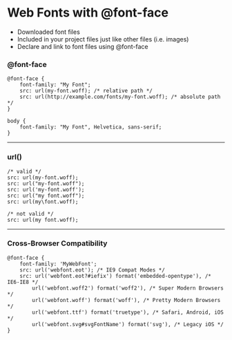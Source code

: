 # Web Fonts with @font-face

* Downloaded font files
* Included in your project files just like other files (i.e. images)
* Declare and link to font files using @font-face

### @font-face

```
@font-face {
    font-family: "My Font";
    src: url(my-font.woff); /* relative path */
    src: url(http://example.com/fonts/my-font.woff); /* absolute path */
}
```

```
body {
    font-family: "My Font", Helvetica, sans-serif;
}
```

---

### url()

```
/* valid */
src: url(my-font.woff);
src: url("my-font.woff");
src: url('my-font.woff');
src: url("my font.woff");
src: url(my\font.woff);
```

```
/* not valid */
src: url(my font.woff);
```

---

### Cross-Browser Compatibility

```
@font-face {
    font-family: 'MyWebFont';
    src: url('webfont.eot'); /* IE9 Compat Modes */
    src: url('webfont.eot?#iefix') format('embedded-opentype'), /* IE6-IE8 */
        url('webfont.woff2') format('woff2'), /* Super Modern Browsers */
        url('webfont.woff') format('woff'), /* Pretty Modern Browsers */
        url('webfont.ttf') format('truetype'), /* Safari, Android, iOS */
        url('webfont.svg#svgFontName') format('svg'), /* Legacy iOS */        
}
```
